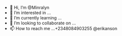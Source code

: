 - 👋 Hi, I’m @Minralyn
- 👀 I’m interested in ...
- 🌱 I’m currently learning ...
- 💞️ I’m looking to collaborate on ...
- 📫 How to reach me ...+2348084903255
@erikanson

<!---
Minralyn/Minralyn is a ✨ special ✨ repository because its `README.md` (this file) appears on your GitHub profile.
You can click the Preview link to take a look at your changes.
--->
